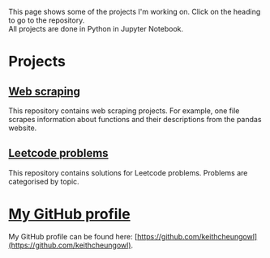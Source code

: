 This page shows some of the projects I'm working on. Click on the heading to go to the repository. \
All projects are done in Python in Jupyter Notebook.



# Projects

## [Web scraping](https://github.com/keithcheungowl/WebScraping)
This repository contains web scraping projects. For example, one file scrapes information about functions and their descriptions from the pandas website.

## [Leetcode problems](https://github.com/keithcheungowl/Leetcode)
This repository contains solutions for Leetcode problems. Problems are categorised by topic.

# [My GitHub profile](https://github.com/keithcheungowl)
My GitHub profile can be found here: [https://github.com/keithcheungowl](https://github.com/keithcheungowl).
